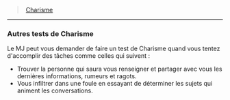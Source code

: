 ﻿---
!GenericItem
Name: Autres tests de Charisme
Id: abilities_charisma_hd.md#autres-tests-de-charisme
ParentLink: abilities_charisma_hd.md#charisme
ParentName: Charisme
NameLevel: 3
Attributes: {}
AttributesDictionary: >+
  {}

---
> [Charisme](hd_abilities_charisma.md)

---

### Autres tests de Charisme

Le MJ peut vous demander de faire un test de Charisme quand vous tentez d'accomplir des tâches comme celles qui suivent :

* Trouver la personne qui saura vous renseigner et partager avec vous les dernières informations, rumeurs et ragots.
* Vous infiltrer dans une foule en essayant de déterminer les sujets qui animent les conversations.

